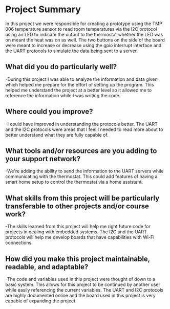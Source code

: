 # Project Summary
In this project we were responsible for creating a prototype using the TMP 006 temperature sensor to read room temperatures via the I2C protocol using an LED to indicate the output to the thermostat whether the LED was on meant the heat was on as well. The two buttons on the side of the board were meant to increase or decrease using the gpio interrupt interface and the UART protocols to simulate the data being sent to a server.

## What did you do particularly well?

 -During this project I was able to analyze the information and data given which helped me prepare for the effort of setting up the program. This helped me understand the project at a better level so it allowed me to reference the information while I was writing the code.

## Where could you improve?

 -I could have improved in understanding the protocols better. The UART and the I2C protocols were areas that I feel I needed to read more about to better understand what they are fully capable of.

## What tools and/or resources are you adding to your support network?

 -We're adding the ability to send the information to the UART servers while communicating with the thermostat. This could add features of having a smart home setup to control the thermostat via a home assistant.

## What skills from this project will be particularly transferable to other projects and/or course work?

 -The skills learned from this project will help me right future code for projects in dealing with embedded systems. The I2C and the UART protocols will help me develop boards that have capabilities with Wi-Fi connections.

## How did you make this project maintainable, readable, and adaptable?

 -The code and variables used in this project were thought of down to a basic system. This allows for this project to be continued by another user while easily referencing the current variables. The UART and I2C protocols are highly documented online and the board used in this project is very capable of expanding the project
